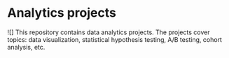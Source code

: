 # Analytics projects
![]
This repository contains data analytics projects. The projects cover topics: data visualization, statistical hypothesis testing, A/B testing, cohort analysis, etc.
